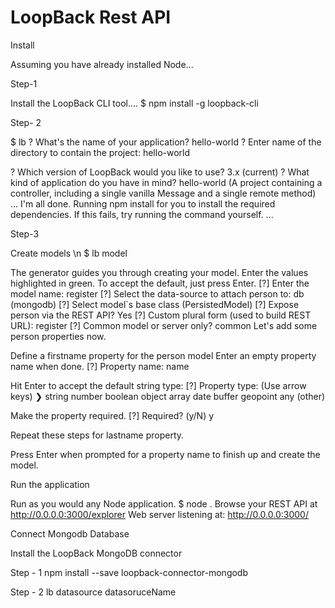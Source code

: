 # LoopBack Rest API 

Install

Assuming you have already installed Node...

Step-1

Install the LoopBack CLI tool....
$ npm install -g loopback-cli

Step- 2

$ lb
? What's the name of your application? hello-world
? Enter name of the directory to contain the project: hello-world

? Which version of LoopBack would you like to use? 3.x (current)
? What kind of application do you have in mind? hello-world (A project containing a controller,
including a single vanilla Message and a single remote method)
...
I'm all done. Running npm install for you to install the required dependencies.
If this fails, try running the command yourself.
... 

Step-3

Create models \n
$ lb model

The generator guides you through creating your model.
Enter the values highlighted in green. 
To accept the default, just press Enter.
[?] Enter the model name: register
[?] Select the data-source to attach person to: db (mongodb)
[?] Select model`s base class (PersistedModel)
[?] Expose person via the REST API? Yes
[?] Custom plural form (used to build REST URL): register
[?] Common model or server only? common
Let's add some person properties now.

Define a firstname property for the person model
Enter an empty property name when done.
[?] Property name: name

Hit Enter to accept the default string type:
[?] Property type: (Use arrow keys)
❯ string
  number
  boolean
  object
  array
  date
  buffer
  geopoint
  any
  (other)


Make the property required.
[?] Required? (y/N) y


Repeat these steps for lastname property.

Press Enter when prompted for a property name to finish up and create the model.


Run the application

Run as you would any Node application.
$ node .
Browse your REST API at http://0.0.0.0:3000/explorer
Web server listening at: http://0.0.0.0:3000/


Connect Mongodb Database

Install the LoopBack MongoDB connector

Step - 1
npm install --save loopback-connector-mongodb

Step - 2
lb datasource datasoruceName

